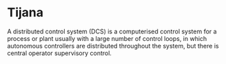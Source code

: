 # Tijana
A distributed control system (DCS) is a computerised control system for a process or plant usually with a large number of control loops, in which autonomous controllers are distributed throughout the system, but there is central operator supervisory control.
